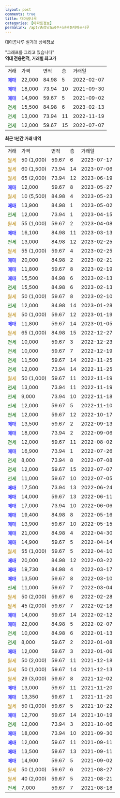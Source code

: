 ```yaml
---
layout: post
comments: true
title: 대아곰나루
categories: [아파트정보]
permalink: /apt/충청남도공주시신관동대아곰나루
---
```


대아곰나루 실거래 상세정보

<script type="text/javascript">
  google.charts.load('current', {'packages':['line', 'corechart']});
  google.charts.setOnLoadCallback(drawChart);

  function drawChart() {
    var data = new google.visualization.DataTable();
    data.addColumn('date', '거래일');
    data.addColumn('number', "매매");
    data.addColumn('number', "전세");
    data.addColumn('number', "전매");

    data.addRows([[new Date(Date.parse("2023-07-17")), null, null, null], [new Date(Date.parse("2023-07-06")), null, null, null], [new Date(Date.parse("2023-06-19")), null, null, null], [new Date(Date.parse("2023-05-27")), 12000, null, null], [new Date(Date.parse("2023-05-23")), null, null, null], [new Date(Date.parse("2023-05-02")), 13900, null, null], [new Date(Date.parse("2023-04-15")), null, 12000, null], [new Date(Date.parse("2023-04-08")), null, null, null], [new Date(Date.parse("2023-03-13")), 16100, null, null], [new Date(Date.parse("2023-02-25")), null, 13000, null], [new Date(Date.parse("2023-02-25")), null, null, null], [new Date(Date.parse("2023-02-21")), 20000, null, null], [new Date(Date.parse("2023-02-19")), 11800, null, null], [new Date(Date.parse("2023-02-13")), 15500, null, null], [new Date(Date.parse("2023-02-13")), null, 15500, null], [new Date(Date.parse("2023-02-10")), null, null, null], [new Date(Date.parse("2023-01-28")), null, 12000, null], [new Date(Date.parse("2023-01-19")), null, null, null], [new Date(Date.parse("2023-01-05")), 11800, null, null], [new Date(Date.parse("2022-12-27")), null, null, null], [new Date(Date.parse("2022-12-23")), null, 10000, null], [new Date(Date.parse("2022-12-19")), null, 10000, null], [new Date(Date.parse("2022-11-25")), null, 11500, null], [new Date(Date.parse("2022-11-25")), null, 12000, null], [new Date(Date.parse("2022-11-19")), null, null, null], [new Date(Date.parse("2022-11-19")), null, 13000, null], [new Date(Date.parse("2022-11-18")), null, 9000, null], [new Date(Date.parse("2022-11-10")), null, 12000, null], [new Date(Date.parse("2022-10-17")), null, 12000, null], [new Date(Date.parse("2022-09-13")), 13500, null, null], [new Date(Date.parse("2022-09-06")), 18000, null, null], [new Date(Date.parse("2022-08-02")), null, 12000, null], [new Date(Date.parse("2022-07-26")), 16900, null, null], [new Date(Date.parse("2022-07-08")), null, 8000, null], [new Date(Date.parse("2022-07-07")), null, 12000, null], [new Date(Date.parse("2022-07-05")), null, 11000, null], [new Date(Date.parse("2022-06-24")), 17500, null, null], [new Date(Date.parse("2022-06-11")), 14000, null, null], [new Date(Date.parse("2022-06-06")), 17000, null, null], [new Date(Date.parse("2022-05-16")), 19400, null, null], [new Date(Date.parse("2022-05-15")), 13900, null, null], [new Date(Date.parse("2022-04-30")), 21000, null, null], [new Date(Date.parse("2022-04-14")), 14900, null, null], [new Date(Date.parse("2022-04-10")), null, null, null], [new Date(Date.parse("2022-03-22")), 20000, null, null], [new Date(Date.parse("2022-03-17")), 19730, null, null], [new Date(Date.parse("2022-03-10")), 13500, null, null], [new Date(Date.parse("2022-03-04")), null, 11000, null], [new Date(Date.parse("2022-02-28")), null, null, null], [new Date(Date.parse("2022-02-18")), null, null, null], [new Date(Date.parse("2022-02-12")), 14000, null, null], [new Date(Date.parse("2022-02-07")), 22000, null, null], [new Date(Date.parse("2022-01-13")), null, 10000, null], [new Date(Date.parse("2022-01-08")), null, 8000, null], [new Date(Date.parse("2022-01-06")), 12000, null, null], [new Date(Date.parse("2021-12-18")), null, null, null], [new Date(Date.parse("2021-12-13")), null, null, null], [new Date(Date.parse("2021-12-02")), null, null, null], [new Date(Date.parse("2021-11-20")), 13000, null, null], [new Date(Date.parse("2021-11-20")), 13350, null, null], [new Date(Date.parse("2021-10-22")), null, null, null], [new Date(Date.parse("2021-10-19")), 12700, null, null], [new Date(Date.parse("2021-10-06")), null, 12000, null], [new Date(Date.parse("2021-09-30")), 18000, null, null], [new Date(Date.parse("2021-09-11")), 12000, null, null], [new Date(Date.parse("2021-09-11")), 13500, null, null], [new Date(Date.parse("2021-09-02")), 14900, null, null], [new Date(Date.parse("2021-08-27")), null, null, null], [new Date(Date.parse("2021-08-21")), null, null, null], [new Date(Date.parse("2021-08-18")), null, 7000, null]]);

    var options = {
      hAxis: {
        format: 'yyyy/MM/dd'
      },    
      lineWidth: 0,
      pointsVisible: true,    
      title: '최근 1년간 유형별 실거래가 분포',
      legend: { position: 'bottom' }
    };

    var formatter = new google.visualization.NumberFormat({pattern:'###,###'} );
    formatter.format(data, 1);
    formatter.format(data, 2);
    
    setTimeout(function() {
        var chart = new google.visualization.LineChart(document.getElementById('columnchart_material'));
        chart.draw(data, (options));
        document.getElementById('loading').style.display = 'none';
    }, 200);
  }
</script>


<div id="loading" style="z-index:20; display: block; margin-left: 0px">"그래프를 그리고 있습니다"</div>
<div id="columnchart_material" style="width: 95%; margin-left: 0px; display: block"></div>
<!-- contents start -->
<b>역대 전용면적, 거래별 최고가</b>
<table class="sortable">
    <tr>
      <td>거래</td>
      <td>가격</td>
      <td>면적</td>
      <td>층</td>
      <td>거래일</td>
    </tr>
        <tr>
          <td><a style="color: blue">매매</a></td>
          <td>22,000</td>
          <td>84.98</td>
          <td>5</td>
          <td>2022-02-07</td>
        </tr>            <tr>
          <td><a style="color: blue">매매</a></td>
          <td>18,000</td>
          <td>73.94</td>
          <td>10</td>
          <td>2021-09-30</td>
        </tr>            <tr>
          <td><a style="color: blue">매매</a></td>
          <td>14,900</td>
          <td>59.67</td>
          <td>5</td>
          <td>2021-09-02</td>
        </tr>        
        <tr>
              <td><a style="color: darkgreen">전세</a></td>
              <td>15,500</td>
              <td>84.98</td>
              <td>6</td>
              <td>2023-02-13</td>
            </tr>            <tr>
              <td><a style="color: darkgreen">전세</a></td>
              <td>13,000</td>
              <td>73.94</td>
              <td>11</td>
              <td>2022-11-19</td>
            </tr>            <tr>
              <td><a style="color: darkgreen">전세</a></td>
              <td>12,000</td>
              <td>59.67</td>
              <td>15</td>
              <td>2022-07-07</td>
            </tr>        
    
</table>

<b>최근 1년간 거래 내역</b>

<table class="sortable">
    <tr>
      <td>거래</td>
      <td>가격</td>
      <td>면적</td>
      <td>층</td>
      <td>거래일</td>
    </tr>
    <tr>
      <td><a style="color: darkgoldenrod">월세</a></td>
      <td>50 (1,000)</td>
      <td>59.67</td>
      <td>6</td>
      <td>2023-07-17</td>
    </tr>          <tr>
      <td><a style="color: darkgoldenrod">월세</a></td>
      <td>60 (1,500)</td>
      <td>73.94</td>
      <td>14</td>
      <td>2023-07-06</td>
    </tr>          <tr>
      <td><a style="color: darkgoldenrod">월세</a></td>
      <td>65 (2,000)</td>
      <td>73.94</td>
      <td>12</td>
      <td>2023-06-19</td>
    </tr>          <tr>
      <td><a style="color: blue">매매</a></td>
      <td>12,000</td>
      <td>59.67</td>
      <td>8</td>
      <td>2023-05-27</td>
    </tr>          <tr>
      <td><a style="color: darkgoldenrod">월세</a></td>
      <td>10 (5,500)</td>
      <td>84.98</td>
      <td>4</td>
      <td>2023-05-23</td>
    </tr>          <tr>
      <td><a style="color: blue">매매</a></td>
      <td>13,900</td>
      <td>84.98</td>
      <td>1</td>
      <td>2023-05-02</td>
    </tr>          <tr>
      <td><a style="color: darkgreen">전세</a></td>
      <td>12,000</td>
      <td>73.94</td>
      <td>1</td>
      <td>2023-04-15</td>
    </tr>          <tr>
      <td><a style="color: darkgoldenrod">월세</a></td>
      <td>55 (1,000)</td>
      <td>59.67</td>
      <td>2</td>
      <td>2023-04-08</td>
    </tr>          <tr>
      <td><a style="color: blue">매매</a></td>
      <td>16,100</td>
      <td>84.98</td>
      <td>11</td>
      <td>2023-03-13</td>
    </tr>          <tr>
      <td><a style="color: darkgreen">전세</a></td>
      <td>13,000</td>
      <td>84.98</td>
      <td>12</td>
      <td>2023-02-25</td>
    </tr>          <tr>
      <td><a style="color: darkgoldenrod">월세</a></td>
      <td>55 (1,000)</td>
      <td>59.67</td>
      <td>4</td>
      <td>2023-02-25</td>
    </tr>          <tr>
      <td><a style="color: blue">매매</a></td>
      <td>20,000</td>
      <td>84.98</td>
      <td>2</td>
      <td>2023-02-21</td>
    </tr>          <tr>
      <td><a style="color: blue">매매</a></td>
      <td>11,800</td>
      <td>59.67</td>
      <td>8</td>
      <td>2023-02-19</td>
    </tr>          <tr>
      <td><a style="color: blue">매매</a></td>
      <td>15,500</td>
      <td>84.98</td>
      <td>6</td>
      <td>2023-02-13</td>
    </tr>          <tr>
      <td><a style="color: darkgreen">전세</a></td>
      <td>15,500</td>
      <td>84.98</td>
      <td>6</td>
      <td>2023-02-13</td>
    </tr>          <tr>
      <td><a style="color: darkgoldenrod">월세</a></td>
      <td>50 (1,000)</td>
      <td>59.67</td>
      <td>8</td>
      <td>2023-02-10</td>
    </tr>          <tr>
      <td><a style="color: darkgreen">전세</a></td>
      <td>12,000</td>
      <td>84.98</td>
      <td>14</td>
      <td>2023-01-28</td>
    </tr>          <tr>
      <td><a style="color: darkgoldenrod">월세</a></td>
      <td>50 (1,000)</td>
      <td>59.67</td>
      <td>12</td>
      <td>2023-01-19</td>
    </tr>          <tr>
      <td><a style="color: blue">매매</a></td>
      <td>11,800</td>
      <td>59.67</td>
      <td>14</td>
      <td>2023-01-05</td>
    </tr>          <tr>
      <td><a style="color: darkgoldenrod">월세</a></td>
      <td>65 (1,000)</td>
      <td>84.98</td>
      <td>15</td>
      <td>2022-12-27</td>
    </tr>          <tr>
      <td><a style="color: darkgreen">전세</a></td>
      <td>10,000</td>
      <td>59.67</td>
      <td>3</td>
      <td>2022-12-23</td>
    </tr>          <tr>
      <td><a style="color: darkgreen">전세</a></td>
      <td>10,000</td>
      <td>59.67</td>
      <td>7</td>
      <td>2022-12-19</td>
    </tr>          <tr>
      <td><a style="color: darkgreen">전세</a></td>
      <td>11,500</td>
      <td>59.67</td>
      <td>14</td>
      <td>2022-11-25</td>
    </tr>          <tr>
      <td><a style="color: darkgreen">전세</a></td>
      <td>12,000</td>
      <td>73.94</td>
      <td>14</td>
      <td>2022-11-25</td>
    </tr>          <tr>
      <td><a style="color: darkgoldenrod">월세</a></td>
      <td>50 (1,000)</td>
      <td>59.67</td>
      <td>11</td>
      <td>2022-11-19</td>
    </tr>          <tr>
      <td><a style="color: darkgreen">전세</a></td>
      <td>13,000</td>
      <td>73.94</td>
      <td>11</td>
      <td>2022-11-19</td>
    </tr>          <tr>
      <td><a style="color: darkgreen">전세</a></td>
      <td>9,000</td>
      <td>73.94</td>
      <td>10</td>
      <td>2022-11-18</td>
    </tr>          <tr>
      <td><a style="color: darkgreen">전세</a></td>
      <td>12,000</td>
      <td>59.67</td>
      <td>5</td>
      <td>2022-11-10</td>
    </tr>          <tr>
      <td><a style="color: darkgreen">전세</a></td>
      <td>12,000</td>
      <td>59.67</td>
      <td>12</td>
      <td>2022-10-17</td>
    </tr>          <tr>
      <td><a style="color: blue">매매</a></td>
      <td>13,500</td>
      <td>59.67</td>
      <td>2</td>
      <td>2022-09-13</td>
    </tr>          <tr>
      <td><a style="color: blue">매매</a></td>
      <td>18,000</td>
      <td>73.94</td>
      <td>2</td>
      <td>2022-09-06</td>
    </tr>          <tr>
      <td><a style="color: darkgreen">전세</a></td>
      <td>12,000</td>
      <td>59.67</td>
      <td>11</td>
      <td>2022-08-02</td>
    </tr>          <tr>
      <td><a style="color: blue">매매</a></td>
      <td>16,900</td>
      <td>73.94</td>
      <td>1</td>
      <td>2022-07-26</td>
    </tr>          <tr>
      <td><a style="color: darkgreen">전세</a></td>
      <td>8,000</td>
      <td>73.94</td>
      <td>8</td>
      <td>2022-07-08</td>
    </tr>          <tr>
      <td><a style="color: darkgreen">전세</a></td>
      <td>12,000</td>
      <td>59.67</td>
      <td>15</td>
      <td>2022-07-07</td>
    </tr>          <tr>
      <td><a style="color: darkgreen">전세</a></td>
      <td>11,000</td>
      <td>59.67</td>
      <td>10</td>
      <td>2022-07-05</td>
    </tr>          <tr>
      <td><a style="color: blue">매매</a></td>
      <td>17,500</td>
      <td>73.94</td>
      <td>13</td>
      <td>2022-06-24</td>
    </tr>          <tr>
      <td><a style="color: blue">매매</a></td>
      <td>14,000</td>
      <td>59.67</td>
      <td>13</td>
      <td>2022-06-11</td>
    </tr>          <tr>
      <td><a style="color: blue">매매</a></td>
      <td>17,000</td>
      <td>73.94</td>
      <td>10</td>
      <td>2022-06-06</td>
    </tr>          <tr>
      <td><a style="color: blue">매매</a></td>
      <td>19,400</td>
      <td>84.98</td>
      <td>8</td>
      <td>2022-05-16</td>
    </tr>          <tr>
      <td><a style="color: blue">매매</a></td>
      <td>13,900</td>
      <td>59.67</td>
      <td>10</td>
      <td>2022-05-15</td>
    </tr>          <tr>
      <td><a style="color: blue">매매</a></td>
      <td>21,000</td>
      <td>84.98</td>
      <td>4</td>
      <td>2022-04-30</td>
    </tr>          <tr>
      <td><a style="color: blue">매매</a></td>
      <td>14,900</td>
      <td>59.67</td>
      <td>5</td>
      <td>2022-04-14</td>
    </tr>          <tr>
      <td><a style="color: darkgoldenrod">월세</a></td>
      <td>55 (1,000)</td>
      <td>59.67</td>
      <td>5</td>
      <td>2022-04-10</td>
    </tr>          <tr>
      <td><a style="color: blue">매매</a></td>
      <td>20,000</td>
      <td>84.98</td>
      <td>12</td>
      <td>2022-03-22</td>
    </tr>          <tr>
      <td><a style="color: blue">매매</a></td>
      <td>19,730</td>
      <td>84.98</td>
      <td>4</td>
      <td>2022-03-17</td>
    </tr>          <tr>
      <td><a style="color: blue">매매</a></td>
      <td>13,500</td>
      <td>59.67</td>
      <td>8</td>
      <td>2022-03-10</td>
    </tr>          <tr>
      <td><a style="color: darkgreen">전세</a></td>
      <td>11,000</td>
      <td>59.67</td>
      <td>7</td>
      <td>2022-03-04</td>
    </tr>          <tr>
      <td><a style="color: darkgoldenrod">월세</a></td>
      <td>50 (2,000)</td>
      <td>59.67</td>
      <td>6</td>
      <td>2022-02-28</td>
    </tr>          <tr>
      <td><a style="color: darkgoldenrod">월세</a></td>
      <td>45 (2,000)</td>
      <td>59.67</td>
      <td>7</td>
      <td>2022-02-18</td>
    </tr>          <tr>
      <td><a style="color: blue">매매</a></td>
      <td>14,000</td>
      <td>59.67</td>
      <td>14</td>
      <td>2022-02-12</td>
    </tr>          <tr>
      <td><a style="color: blue">매매</a></td>
      <td>22,000</td>
      <td>84.98</td>
      <td>5</td>
      <td>2022-02-07</td>
    </tr>          <tr>
      <td><a style="color: darkgreen">전세</a></td>
      <td>10,000</td>
      <td>84.98</td>
      <td>6</td>
      <td>2022-01-13</td>
    </tr>          <tr>
      <td><a style="color: darkgreen">전세</a></td>
      <td>8,000</td>
      <td>59.67</td>
      <td>2</td>
      <td>2022-01-08</td>
    </tr>          <tr>
      <td><a style="color: blue">매매</a></td>
      <td>12,000</td>
      <td>59.67</td>
      <td>3</td>
      <td>2022-01-06</td>
    </tr>          <tr>
      <td><a style="color: darkgoldenrod">월세</a></td>
      <td>50 (2,000)</td>
      <td>59.67</td>
      <td>11</td>
      <td>2021-12-18</td>
    </tr>          <tr>
      <td><a style="color: darkgoldenrod">월세</a></td>
      <td>50 (1,000)</td>
      <td>59.67</td>
      <td>14</td>
      <td>2021-12-13</td>
    </tr>          <tr>
      <td><a style="color: darkgoldenrod">월세</a></td>
      <td>29 (3,000)</td>
      <td>59.67</td>
      <td>8</td>
      <td>2021-12-02</td>
    </tr>          <tr>
      <td><a style="color: blue">매매</a></td>
      <td>13,000</td>
      <td>59.67</td>
      <td>11</td>
      <td>2021-11-20</td>
    </tr>          <tr>
      <td><a style="color: blue">매매</a></td>
      <td>13,350</td>
      <td>59.67</td>
      <td>1</td>
      <td>2021-11-20</td>
    </tr>          <tr>
      <td><a style="color: darkgoldenrod">월세</a></td>
      <td>50 (1,000)</td>
      <td>59.67</td>
      <td>5</td>
      <td>2021-10-22</td>
    </tr>          <tr>
      <td><a style="color: blue">매매</a></td>
      <td>12,700</td>
      <td>59.67</td>
      <td>14</td>
      <td>2021-10-19</td>
    </tr>          <tr>
      <td><a style="color: darkgreen">전세</a></td>
      <td>12,000</td>
      <td>73.94</td>
      <td>3</td>
      <td>2021-10-06</td>
    </tr>          <tr>
      <td><a style="color: blue">매매</a></td>
      <td>18,000</td>
      <td>73.94</td>
      <td>10</td>
      <td>2021-09-30</td>
    </tr>          <tr>
      <td><a style="color: blue">매매</a></td>
      <td>12,000</td>
      <td>59.67</td>
      <td>11</td>
      <td>2021-09-11</td>
    </tr>          <tr>
      <td><a style="color: blue">매매</a></td>
      <td>13,500</td>
      <td>59.67</td>
      <td>13</td>
      <td>2021-09-11</td>
    </tr>          <tr>
      <td><a style="color: blue">매매</a></td>
      <td>14,900</td>
      <td>59.67</td>
      <td>5</td>
      <td>2021-09-02</td>
    </tr>          <tr>
      <td><a style="color: darkgoldenrod">월세</a></td>
      <td>50 (1,000)</td>
      <td>59.67</td>
      <td>6</td>
      <td>2021-08-27</td>
    </tr>          <tr>
      <td><a style="color: darkgoldenrod">월세</a></td>
      <td>40 (2,000)</td>
      <td>59.67</td>
      <td>5</td>
      <td>2021-08-21</td>
    </tr>          <tr>
      <td><a style="color: darkgreen">전세</a></td>
      <td>7,000</td>
      <td>59.67</td>
      <td>7</td>
      <td>2021-08-18</td>
    </tr>      </table>
<!-- contents end -->    


